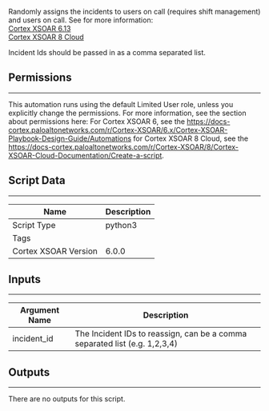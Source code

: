 Randomly assigns the incidents to users on call (requires shift management) and users on call.
See for more information:  
[Cortex XSOAR 6.13](https://docs-cortex.paloaltonetworks.com/r/Cortex-XSOAR/6.13/Cortex-XSOAR-Administrator-Guide/Shift-Management)  
[Cortex XSOAR 8 Cloud](https://docs-cortex.paloaltonetworks.com/r/Cortex-XSOAR/8/Cortex-XSOAR-Cloud-Documentation/Manage-roles-in-the-Cortex-XSOAR-tenant)

Incident Ids should be passed in as a comma separated list.

## Permissions
---

This automation runs using the default Limited User role, unless you explicitly change the permissions.
For more information, see the section about permissions here: For Cortex XSOAR 6, see the https://docs-cortex.paloaltonetworks.com/r/Cortex-XSOAR/6.x/Cortex-XSOAR-Playbook-Design-Guide/Automations for Cortex XSOAR 8 Cloud, see the https://docs-cortex.paloaltonetworks.com/r/Cortex-XSOAR/8/Cortex-XSOAR-Cloud-Documentation/Create-a-script.

## Script Data
---

| **Name** | **Description** |
| --- | --- |
| Script Type | python3 |
| Tags |  |
| Cortex XSOAR Version | 6.0.0 |

## Inputs
---

| **Argument Name** | **Description** |
| --- | --- |
| incident_id | The Incident IDs to reassign, can be a comma separated list \(e.g. 1,2,3,4\) |

## Outputs
---
There are no outputs for this script.
